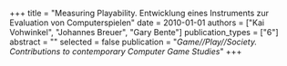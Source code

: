 +++
title = "Measuring Playability. Entwicklung eines Instruments zur Evaluation von Computerspielen"
date = 2010-01-01
authors = ["Kai Vohwinkel", "Johannes Breuer", "Gary Bente"]
publication_types = ["6"]
abstract = ""
selected = false
publication = "*Game//Play//Society. Contributions to contemporary Computer Game Studies*"
+++

